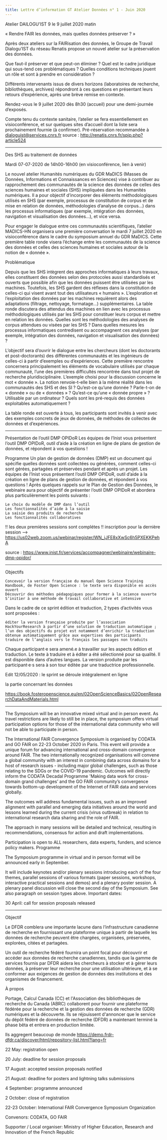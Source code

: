 ```yaml
---
title: Lettre d’information GT Atelier Données n° 1 - Juin 2020
---
```


Atelier DAILOGU’IST 9 le 9 juillet 2020 matin

« Rendre FAIR les données, mais quelles données préserver ? »

Après deux ateliers sur la FAIRisation des données, le Groupe de Travail Dialogu’IST du réseau Renatis propose un nouvel atelier sur la préservation des données.

Que faut-il préserver et que peut-on éliminer ? Quel est le cadre juridique qui sous-tend ces problématiques ? Quelles conditions techniques jouent un rôle et sont à prendre en considération ?

Différents intervenants issus de divers horizons (laboratoires de recherche, bibliothèques, archives) répondront à ces questions en présentant leurs retours d’expérience, après une brève remise en contexte.

Rendez-vous le 9 juillet 2020 dès 8h30 (accueil) pour une demi-journée d’exposés.

Compte tenu du contexte sanitaire, l’atelier se fera essentiellement en visioconférence, et sur quelques sites d’accueil dont la liste sera prochainement fournie (à confirmer). Pré-réservation recommandée à dialoguist@services.cnrs.fr
source : http://renatis.cnrs.fr/spip.php?article524

**************************************************************************************

Des SHS au traitement de données

Mardi 07-07-2020 de 14h00-16h00 (en visioconférence, lien à venir)

 

Le nouvel atelier Humanités numériques du GDR MaDICS (Masses de Données, Informations et Connaissances en Sciences) vise à contribuer au rapprochement des communautés de la science des données de celles des sciences humaines et sociales (SHS) impliquées dans les Humanités numériques. Il a pour objectif d’incorporer des éléments méthodologiques utilisés en SHS (par exemple, processus de constitution de corpus et de mise en relation de données, méthodologies d’analyse de corpus…) dans les processus informatiques (par exemple, intégration des données, navigation et visualisation des données…), et vice versa.

Pour engager le dialogue entre ces communautés scientifiques, l’atelier MADICS-HN organisera une première conversation le mardi 7 juillet 2020 en visioconférence dans le cadre du symposium annuel du GDR MaDICS. Cette première table ronde visera l’échange entre les communautés de la science des données et celles des sciences humaines et sociales autour de la notion de « donnée ».

 

Problématique

Depuis que les SHS intègrent des approches informatiques à leurs travaux, elles constituent des données selon des protocoles aussi standardisés et ouverts que possible afin que les données puissent être utilisées par les machines. Toutefois, les SHS gardent des réflexes dans la constitution de celles-ci qui visent avant tout des utilisateurs « humains ». L’exploration et l’exploitation des données par les machines requièrent alors des adaptations (filtrage, nettoyage, formatage...) supplémentaires. La table ronde discutera des attendus des machines en lien avec les processus méthodologiques utilisés par les SHS pour constituer leurs corpus et mettre en relation les données. Quelles sont les méthodologies des analyses de corpus attendues ou visées par les SHS ? Dans quelles mesures les processus informatiques contredisent ou accompagnent ces analyses (par exemple, intégration des données, navigation et visualisation des données) ?

L’objectif sera d’ouvrir le dialogue entre les chercheurs (dont les doctorants et post-doctorants) des différentes communautés et les ingénieurs de celles-ci à partir d’exemples ou d’expériences. Cette première rencontre concernera principalement les éléments de vocabulaire utilisés par chaque communauté, l’une des premières difficultés rencontrée dans tout projet de recherche pluridisciplinaire. L’exemple choisi pour la discussion concerne le mot « donnée ». La notion renvoie-t-elle bien à la même réalité dans les communautés des SHS et des SI ? Qu’est-ce qu’une donnée ? Parle-t-on de « donnée » ou de « données » ? Qu’est-ce qu’une « donnée propre » ? Utilisable par un ordinateur ? Quels sont les pré-requis des données exploitables automatiquement ?

La table ronde est ouverte à tous, les participants sont invités à venir avec des exemples concrets de jeux de données, de méthodes de collectes de données et d’expériences.

**************************************************************************************

Présentation de l’outil DMP OPIDoR
Les équipes de l’Inist vous présentent l’outil DMP OPIDoR, outil d’aide à la création en ligne de plans de gestion de données, et répondent à vos questions !

Programme
Un plan de gestion de données (DMP) est un document qui spécifie quelles données sont collectées ou générées, comment celles-ci sont gérées, partagées et préservées pendant et après un projet. Les équipes de l’Inist vous présentent l’outil DMP OPIDoR, outil d’aide à la création en ligne de plans de gestion de données, et répondent à vos questions !   Après quelques rappels sur le Plan de Gestion des Données, le webinaire aura pour objectif de présenter l’outil DMP OPIDoR et abordera plus particulièrement les points suivants :

    Le choix du modèle de DMP dans l’outil
    Les fonctionnalités d’aide à la saisie
    La saisie des produits de recherche
    Les fonctionnalités collaboratives

 !! les deux premières sessions sont complétes !!
inscription pour la dernière session --> https://us02web.zoom.us/webinar/register/WN_jJFE8xXwSc6h5PXEKKPehA

source : https://www.inist.fr/services/accompagner/webinaire/webinaire-dmp-opidor/

**************************************************************************************

Objectifs

    Concevoir la version française du manuel Open Science Training Handbook, de Foster Open Science : le texte sera disponible en accès ouvert
    Découvrir des méthodes pédagogiques pour former à la science ouverte
    S’initier à une méthode de travail collaborative et intensive

Dans le cadre de ce sprint édition et traduction, 2 types d’activités vous sont proposées : 

    éditer la version française produite par l’association HackYourResearch à partir d’une solution de traduction automatique ; l’un des objectifs du projet est notamment d’enrichir la traduction obtenue automatiquement grâce aux expertises des participants
    traduire de l’anglais vers le français les passages non traduits

Chaque participant·e sera amené.e à travailler sur les aspects édition et traduction. Le texte à traduire et à éditer a été sélectionné pour sa qualité. Il est disponible dans d’autres langues. La version produite par les participant·e·s sera à son tour éditée par une traductrice professionnelle.

Edit 12/05/2020 : le sprint se déroule intégralement en ligne

la partie concernant les données

https://book.fosteropenscience.eu/en/02OpenScienceBasics/02OpenResearchDataAndMaterials.html

**************************************************************************************

The Symposium will be an innovative mixed virtual and in person event. As travel restrictions are likely to still be in place, the symposium offers virtual participation options for those of the international data community who will not be able to participate in person. 

The International FAIR Convergence Symposium is organised by CODATA and GO FAIR on 22-23 October 2020 in Paris. This event will provide a unique forum for advancing international and cross-domain convergence around FAIR. The two internationally recognized organisations will convene a global community with an interest in combining data across domains for a host of research issues - including major global challenges, such as those relating to the SDGs or the COVID-19 pandemic. Outcomes will directly inform the CODATA Decadal Programme 'Making data work for cross-domain grand challenges’ and the GO FAIR community’s convergence towards bottom-up development of the Internet of FAIR data and services globally. 

The outcomes will address fundamental issues, such as an improved alignment with parallel and emerging data initiatives around the world and lessons learned during the current crisis (virus outbreak) in relation to international research data sharing and the role of FAIR.

The approach in many sessions will be detailed and technical, resulting in recommendations, consensus for action and draft implementations. 

Participation is open to ALL researchers, data experts, funders, and science policy makers.
Programme

The Symposium programme in virtual and in person format will be announced early in September. 

It will include keynotes and/or plenary sessions introducing each of the four themes, parallel sessions of various formats (paper sessions, workshops, interactive practical sessions and demos) and a plenary poster session. A plenary panel discussion will close the second day of the Symposium. See also paragraph on session types above. 
Important dates:

30 April: call for session proposals released

**************************************************************************************

Objectif

Le DFDR comblera une importante lacune dans l’infrastructure canadienne de recherche en fournissant une plateforme unique à partir de laquelle les données de recherche peuvent être chargées, organisées, préservées, explorées, citées et partagées.

Un outil de recherche fédéré fournira un point focal pour découvrir et accéder aux données de recherche canadiennes, tandis que la gamme de services fournis par DFDR aidera les chercheurs à stocker et à gérer leurs données, à préserver leur recherche pour une utilisation ultérieure, et à se conformer aux exigences de gestion de données des institutions et des organismes de financement.

À propos

Portage, Calcul Canada (CC) et l'Association des bibliothèques de recherche du Canada (ABRC) collaborent pour fournir une plateforme fédérée pour la recherche et la gestion des données de recherche (GDR) numériques et la découverte. Ils se réjouissent d'annoncer que le service du dépôt fédéré de données de recherche (DFDR) a maintenant terminé la phase bêta et entrera en production limitée.

Ils aggregent beaucoup de monde
https://demo.frdr-dfdr.ca/discover/html/repository-list.html?lang=fr


22 May: registration open

20 July: deadline for session proposals

17 August: accepted session proposals notified

21 August: deadline for posters and lightning talks submissions

4 September: programme announced

2 October: close of registration

22-23 October: International FAIR Convergence Symposium
Organization

Convenors: CODATA, GO FAIR

Supporter / Local organiser:  Ministry of Higher Education, Research and Innovation of the French Republic



